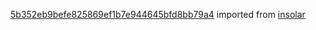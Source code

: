 [5b352eb9befe825869ef1b7e944645bfd8bb79a4](https://github.com/insolar/insolar/commit/5b352eb9befe825869ef1b7e944645bfd8bb79a4) imported from [insolar](https://github.com/insolar/insolar)
